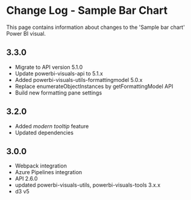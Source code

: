 # Change Log - Sample Bar Chart

This page contains information about changes to the 'Sample bar chart' Power BI visual.

## 3.3.0

* Migrate to API version 5.1.0
* Update powerbi-visuals-api to 5.1.x
* Added powerbi-visuals-utils-formattingmodel 5.0.x
* Replace enumerateObjectInstances by getFormattingModel API
* Build new formatting pane settings

## 3.2.0

* Added *modern tooltip* feature
* Updated dependencies

## 3.0.0

* Webpack integration
* Azure Pipelines integration
* API 2.6.0
* updated powerbi-visuals-utils, powerbi-visuals-tools 3.x.x
* d3 v5
